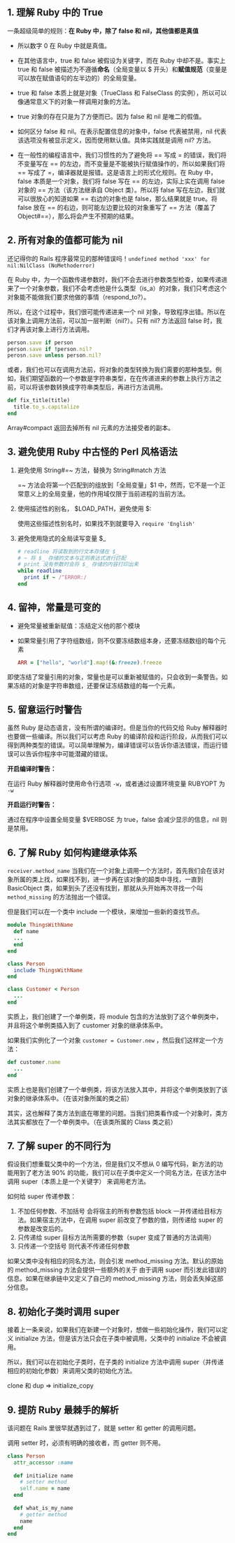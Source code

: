 ## 1. 理解 Ruby 中的 True

一条超级简单的规则：**在 Ruby 中，除了 false 和 nil，其他值都是真值**

- 所以数字 0 在 Ruby 中就是真值。

- 在其他语言中，true 和 false 被假设为关键字，而在 Ruby 中却不是。事实上 true 和 false 被描述为不遵循**命名**（全局变量以 $ 开头）和**赋值规范**（变量是可以放在赋值语句的左半边的）的全局变量。

- true 和 false 本质上就是对象（TrueClass 和 FalseClass 的实例），所以可以像通常意义下的对象一样调用对象的方法。

- true 对象的存在只是为了方便而已。因为 false 和 nil 是唯二的假值。

- 如何区分 false 和 nil。在表示配置信息的对象中，false 代表被禁用，nil 代表该选项没有被显示定义，因而使用默认值。具体实践就是调用 nil? 方法。

- 在一般性的编程语言中，我们习惯性的为了避免将 == 写成 = 的错误，我们将不变量写在 == 的左边，而不变量是不能被执行赋值操作的，所以如果我们将 == 写成了 =，编译器就是报错。这是语言上的形式化规则。在 Ruby 中，false 本质是一个对象，我们将 false 写在 == 的左边，实际上实在调用 false 对象的 == 方法（该方法继承自 Object 类）。所以将 false 写在左边，我们就可以很放心的知道如果 == 右边的对象也是 false，那么结果就是 true。将 false 放在 == 的右边，则可能左边要比较的对象重写了 == 方法（覆盖了 Object#==），那么将会产生不预期的结果。

## 2. 所有对象的值都可能为 nil

还记得你的 Rails 程序最常见的那种错误吗！`undefined method 'xxx' for nil:NilClass (NoMethoderror)` 

在 Ruby 中，为一个函数传递参数时，我们不会去进行参数类型检查，如果传递进来了一个对象参数，我们不会考虑他是什么类型（is_a）的对象，我们只考虑这个对象能不能做我们要求他做的事情（respond_to?）。

所以，在这个过程中，我们很可能传递进来一个 nil 对象，导致程序出错。所以在该对象上调用方法前，可以加一层判断（nil?）。只有 nil? 方法返回 false 时，我们才再该对象上进行方法调用。

```ruby
person.save if person
person.save if !person.nil?
perosn.save unless person.nil?
```

或者，我们也可以在调用方法前，将对象的类型转换为我们需要的那种类型。例如，我们期望函数的一个参数是字符串类型，在在传递进来的参数上执行方法之前，可以将该参数转换成字符串类型后，再进行方法调用。

```ruby
def fix_title(title)
  title.to_s.capitalize
end
```

Array#compact 返回去掉所有 nil 元素的方法接受者的副本。

## 3. 避免使用 Ruby 中古怪的 Perl 风格语法

1. 避免使用 String#=~ 方法，替换为 String#match 方法
    
    =~ 方法会将第一个匹配到的组放到「全局变量」$1 中，然而，它不是一个正常意义上的全局变量，他的作用域仅限于当前进程的当前方法。

2. 使用描述性的别名， $LOAD_PATH，避免使用 $:

    使用这些描述性别名时，如果找不到就要导入 `require 'English'`

3. 避免使用隐式的全局读写变量 $_

    ```ruby
    # readline 将读取到的行文本存储在 $_
    # ~ 将 $_ 存储的文本与正则表达式进行匹配
    # print 没有参数时会将 $_ 存储的内容打印出来
    while readline
      print if ~ /^ERROR:/
    end
    ```

## 4. 留神，常量是可变的

- 避免常量被重新赋值：冻结定义他的那个模块
- 如果常量引用了字符组数组，则不仅要冻结数组本身，还要冻结数组的每个元素
  
  ```ruby
  ARR = ["hello", "world"].map!(&:freeze).freeze
  ```

即使冻结了常量引用的对象，常量也是可以重新被赋值的，只会收到一条警告。如果冻结的对象是字符串数组，还要保证冻结数组的每一个元素。

## 5. 留意运行时警告

虽然 Ruby 是动态语言，没有所谓的编译时。但是当你的代码交给 Ruby 解释器时也要做一些编译。所以我们可以考虑 Ruby 的编译阶段和运行阶段，从而我们可以得到两种类型的错误。可以简单理解为，编译错误可以告诉你语法错误，而运行错误可以告诉你程序中可能潜藏的错误。

**开启编译时警告：**

在运行 Ruby 解释器时使用命令行选项 `-w`，或者通过设置环境变量 RUBYOPT 为 `-w`

**开启运行时警告：**

通过在程序中设置全局变量 $VERBOSE 为 true，false 会减少显示的信息，nil 则是禁用。

## 6. 了解 Ruby 如何构建继承体系

`receiver.method_name` 当我们在一个对象上调用一个方法时，首先我们会在该对象所属的类上找，如果找不到，进一步再在该对象的超类中寻找，一直到 BasicObject 类，如果到头了还没有找到，那就从头开始再次寻找一个叫 `method_missing` 的方法抛出一个错误。

但是我们可以在一个类中 include 一个模块，来增加一些新的查找节点。

```ruby
module ThingsWithName
  def name
  ...
  end
end

class Person
  include ThingsWithName
end

class Customer < Person
  ...
end
```

实质上，我们创建了一个单例类，将 module 包含的方法放到了这个单例类中，并且将这个单例类插入到了 customer 对象的继承体系中。

如果我们实例化了一个对象 `customer = Customer.new` ，然后我们这样定一个方法：

```ruby
def customer.name
  ...
end
```

实质上也是我们创建了一个单例类，将该方法放入其中，并将这个单例类放到了该对象的继承体系中。（在该对象所属的类之前）

其实，这也解释了类方法到底在哪里的问题。当我们把类看作成一个对象时，类方法其实都放在了一个单例类中。（在该类所属的 Class 类之前）

## 7. 了解 super 的不同行为

假设我们想重载父类中的一个方法，但是我们又不想从 0 编写代码，新方法的功能用到了老方法 90% 的功能，我们可以在子类中定义一个同名方法，在该方法中调用 super（本质上是一个关键字） 来调用老方法。

如何给 super 传递参数：

1. 不加任何参数、不加括号
  会将宿主的所有参数包括 block 一并传递给目标方法。如果宿主方法中，在调用 super 前改变了参数的值，则传递给 super 的参数是改变后的。
2. 只传递给 super 目标方法所需要的参数（super 变成了普通的方法调用）
3. 只传递一个空括号
  则代表不传递任何参数

如果父类中没有相应的同名方法，则会引发 method_missing 方法。默认的原始的 method_missing 方法会提供一些额外的关于 由于调用 super 而引发此错误的信息。如果在继承链中又定义了自己的 method_missing 方法，则会丢失掉这部分信息。

## 8. 初始化子类时调用 super

接着上一条来说，如果我们在新建一个对象时，想做一些初始化操作，我们可以定义 initialize 方法，但是该方法只会在子类中被调用，父类中的 initialize 不会被调用。

所以，我们可以在初始化子类时，在子类的 initialize 方法中调用 super（并传递相应的初始化参数）来调用父类的初始化方法。

clone 和 dup => initialize_copy

## 9. 提防 Ruby 最棘手的解析

该问题在 Rails 里很早就遇到过了，就是 setter 和 getter 的调用问题。

调用 setter 时，必须有明确的接收者，而 getter 则不用。

```ruby
class Person
  attr_accessor :name
  
  def initialize name
    # setter method
    self.name = name
  end
  
  def what_is_my_name
    # getter method
    name
  end
end
